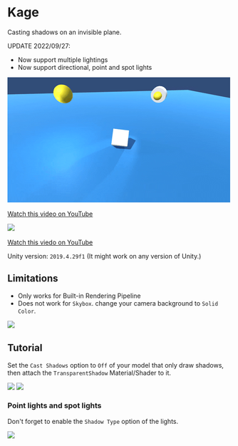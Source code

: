 # Kage
Casting shadows on an invisible plane.

UPDATE 2022/09/27:
 - Now support multiple lightings
 - Now support directional, point and spot lights


![](assets/aniamtion.gif)

[Watch this video on YouTube](https://youtu.be/Iku6OCW7sTQ)

![](https://github.com/Ending2015a/Assets/blob/master/ar.gif)

[Watch this viedo on YouTube](https://youtu.be/YGo8sTYMJ68)


Unity version: `2019.4.29f1` (It might work on any version of Unity.)

## Limitations
 - Only works for Built-in Rendering Pipeline
 - Does not work for `Skybox`. change your camera background to `Solid Color`.

<img src="https://user-images.githubusercontent.com/18180004/192334772-15f8a294-872a-43f0-a8f8-e9b29108a053.png" width="300">


## Tutorial

Set the `Cast Shadows` option to `Off` of your model that only draw shadows, then attach the `TransparentShadow` Material/Shader to it.

<img src="https://user-images.githubusercontent.com/18180004/192334102-59221b86-ce72-41db-a54d-62cb78cc54cd.png" width="300">
<img src="https://user-images.githubusercontent.com/18180004/192333409-b8436220-22ef-457f-ba5f-102e3c681671.png" width="300">

### Point lights and spot lights

Don't forget to enable the `Shadow Type` option of the lights.

<img src="https://user-images.githubusercontent.com/18180004/192334537-49a7ed01-8c5d-4b38-9ca4-3dc1508de958.png" width="300">
